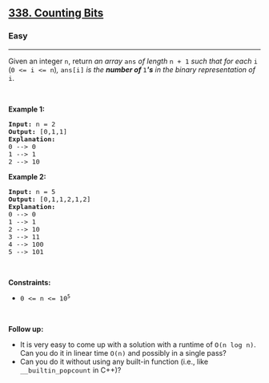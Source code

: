 <h2><a href="https://leetcode.com/problems/counting-bits/">338. Counting Bits</a></h2><h3>Easy</h3><hr><div speechify-initial-font-size="14px" style="font-size: 14px;"><p speechify-initial-font-size="14px" style="font-size: 14px;">Given an integer <code speechify-initial-font-size="13px" style="font-size: 13px;">n</code>, return <em speechify-initial-font-size="14px" style="font-size: 14px;">an array </em><code speechify-initial-font-size="13px" style="font-size: 13px;">ans</code><em speechify-initial-font-size="14px" style="font-size: 14px;"> of length </em><code speechify-initial-font-size="13px" style="font-size: 13px;">n + 1</code><em speechify-initial-font-size="14px" style="font-size: 14px;"> such that for each </em><code speechify-initial-font-size="13px" style="font-size: 13px;">i</code><em speechify-initial-font-size="14px" style="font-size: 14px;"> </em>(<code speechify-initial-font-size="13px" style="font-size: 13px;">0 &lt;= i &lt;= n</code>)<em speechify-initial-font-size="14px" style="font-size: 14px;">, </em><code speechify-initial-font-size="13px" style="font-size: 13px;">ans[i]</code><em speechify-initial-font-size="14px" style="font-size: 14px;"> is the <strong speechify-initial-font-size="14px" style="font-size: 14px;">number of </strong></em><code speechify-initial-font-size="13px" style="font-size: 13px;">1</code><em speechify-initial-font-size="14px" style="font-size: 14px;"><strong speechify-initial-font-size="14px" style="font-size: 14px;">'s</strong> in the binary representation of </em><code speechify-initial-font-size="13px" style="font-size: 13px;">i</code>.</p>

<p speechify-initial-font-size="14px" style="font-size: 14px;">&nbsp;</p>
<p speechify-initial-font-size="14px" style="font-size: 14px;"><strong class="example" speechify-initial-font-size="14px" style="font-size: 14px;">Example 1:</strong></p>

<pre speechify-initial-font-size="13px" style="font-size: 13px;"><strong speechify-initial-font-size="13px" style="font-size: 13px;">Input:</strong> n = 2
<strong speechify-initial-font-size="13px" style="font-size: 13px;">Output:</strong> [0,1,1]
<strong speechify-initial-font-size="13px" style="font-size: 13px;">Explanation:</strong>
0 --&gt; 0
1 --&gt; 1
2 --&gt; 10
</pre>

<p speechify-initial-font-size="14px" style="font-size: 14px;"><strong class="example" speechify-initial-font-size="14px" style="font-size: 14px;">Example 2:</strong></p>

<pre speechify-initial-font-size="13px" style="font-size: 13px;"><strong speechify-initial-font-size="13px" style="font-size: 13px;">Input:</strong> n = 5
<strong speechify-initial-font-size="13px" style="font-size: 13px;">Output:</strong> [0,1,1,2,1,2]
<strong speechify-initial-font-size="13px" style="font-size: 13px;">Explanation:</strong>
0 --&gt; 0
1 --&gt; 1
2 --&gt; 10
3 --&gt; 11
4 --&gt; 100
5 --&gt; 101
</pre>

<p speechify-initial-font-size="14px" style="font-size: 14px;">&nbsp;</p>
<p speechify-initial-font-size="14px" style="font-size: 14px;"><strong speechify-initial-font-size="14px" style="font-size: 14px;">Constraints:</strong></p>

<ul speechify-initial-font-size="14px" style="font-size: 14px;">
	<li speechify-initial-font-size="14px" style="font-size: 14px;"><code speechify-initial-font-size="13px" style="font-size: 13px;">0 &lt;= n &lt;= 10<sup speechify-initial-font-size="9.75px" style="font-size: 9.75px;">5</sup></code></li>
</ul>

<p speechify-initial-font-size="14px" style="font-size: 14px;">&nbsp;</p>
<p speechify-initial-font-size="14px" style="font-size: 14px;"><strong speechify-initial-font-size="14px" style="font-size: 14px;">Follow up:</strong></p>

<ul speechify-initial-font-size="14px" style="font-size: 14px;">
	<li speechify-initial-font-size="14px" style="font-size: 14px;">It is very easy to come up with a solution with a runtime of <code speechify-initial-font-size="13px" style="font-size: 13px;">O(n log n)</code>. Can you do it in linear time <code speechify-initial-font-size="13px" style="font-size: 13px;">O(n)</code> and possibly in a single pass?</li>
	<li speechify-initial-font-size="14px" style="font-size: 14px;">Can you do it without using any built-in function (i.e., like <code speechify-initial-font-size="13px" style="font-size: 13px;">__builtin_popcount</code> in C++)?</li>
</ul>
</div>